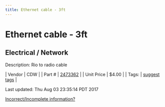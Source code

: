```yaml
---
title: Ethernet cable - 3ft
---
```


# Ethernet cable - 3ft
## Electrical / Network
Description: 	Rio to radio cable 

| Vendor | CDW | 
| Part # | [2473362](https://www.cdw.com/shop/products/StarTech.com-3-ft-Black-Snagless-Cat6-UTP-Patch-Cable-ETL-Verified/2473362.aspx?pfm=srh) | 
| Unit Price | $4.00 | 
| Tags: | [suggest tags](https://docs.google.com/forms/d/e/1FAIpQLSeWyY8v3RgOty-MyWmh9U0iivNYN_molChYyS-0U-o-kOAv_g/viewform) | 

Last updated: Thu Aug 03 23:35:14 PDT 2017

 [Incorrect/Incomplete information?](https://docs.google.com/forms/d/e/1FAIpQLSeWyY8v3RgOty-MyWmh9U0iivNYN_molChYyS-0U-o-kOAv_g/viewform)